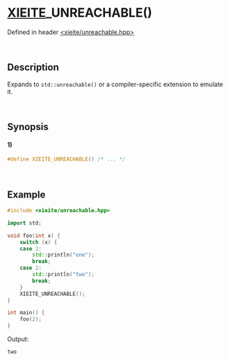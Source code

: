 # [XIEITE](../../macros.md)\_UNREACHABLE\(\)
Defined in header [<xieite/unreachable.hpp>](../../../src/macros/unreachable.hpp)

&nbsp;

## Description
Expands to `std::unreachable()` or a compiler-specific extension to emulate it.

&nbsp;

## Synopsis
#### 1)
```cpp
#define XIEITE_UNREACHABLE() /* ... */
```

&nbsp;

## Example
```cpp
#include <xieite/unreachable.hpp>

import std;

void foo(int x) {
    switch (x) {
    case 1:
        std::println("one");
        break;
    case 2:
        std::println("two");
        break;
    }
    XIEITE_UNREACHABLE();
}

int main() {
    foo(2);
}
```
Output:
```
two
```
